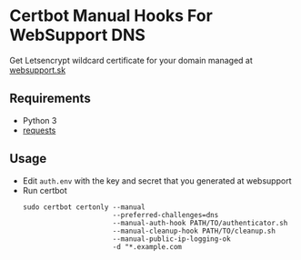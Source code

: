 # Certbot Manual Hooks For WebSupport DNS

Get Letsencrypt wildcard certificate for your domain managed at [websupport.sk](websupport.sk)

## Requirements

* Python 3
* [requests](https://2.python-requests.org/en/master/user/install/#install)

## Usage

* Edit `auth.env` with the key and secret that you generated at websupport
* Run certbot
  ```
  sudo certbot certonly --manual 
                        --preferred-challenges=dns
                        --manual-auth-hook PATH/TO/authenticator.sh
                        --manual-cleanup-hook PATH/TO/cleanup.sh
                        --manual-public-ip-logging-ok
                        -d "*.example.com
  ```
